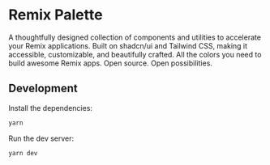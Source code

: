 # Remix Palette

A thoughtfully designed collection of components and utilities to accelerate
your Remix applications. Built on shadcn/ui and Tailwind CSS, making it
accessible, customizable, and beautifully crafted. All the colors you need to
build awesome Remix apps. Open source. Open possibilities.

## Development

Install the dependencies:

```sh
yarn
```

Run the dev server:

```sh
yarn dev
```
